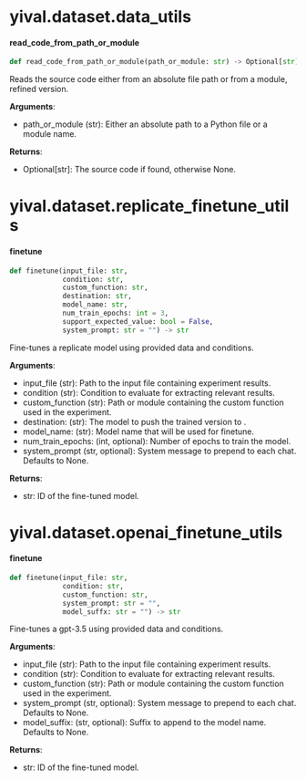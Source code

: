 <a id="yival.dataset.data_utils"></a>

# yival.dataset.data\_utils

<a id="yival.dataset.data_utils.read_code_from_path_or_module"></a>

#### read\_code\_from\_path\_or\_module

```python
def read_code_from_path_or_module(path_or_module: str) -> Optional[str]
```

Reads the source code either from an absolute file path or from a module, refined version.

**Arguments**:

  - path_or_module (str): Either an absolute path to a Python file or a module name.
  

**Returns**:

  - Optional[str]: The source code if found, otherwise None.

<a id="yival.dataset.replicate_finetune_utils"></a>

# yival.dataset.replicate\_finetune\_utils

<a id="yival.dataset.replicate_finetune_utils.finetune"></a>

#### finetune

```python
def finetune(input_file: str,
             condition: str,
             custom_function: str,
             destination: str,
             model_name: str,
             num_train_epochs: int = 3,
             support_expected_value: bool = False,
             system_prompt: str = "") -> str
```

Fine-tunes a replicate model using provided data and conditions.

**Arguments**:

  - input_file (str): Path to the input file containing experiment results.
  - condition (str): Condition to evaluate for extracting relevant results.
  - custom_function (str): Path or module containing the custom function used in the experiment.
  - destination: (str): The model to push the trained version to .
  - model_name: (str): Model name that will be used for finetune.
  - num_train_epochs: (int, optional): Number of epochs to train the model.
  - system_prompt (str, optional): System message to prepend to each chat. Defaults to None.
  

**Returns**:

  - str: ID of the fine-tuned model.

<a id="yival.dataset.openai_finetune_utils"></a>

# yival.dataset.openai\_finetune\_utils

<a id="yival.dataset.openai_finetune_utils.finetune"></a>

#### finetune

```python
def finetune(input_file: str,
             condition: str,
             custom_function: str,
             system_prompt: str = "",
             model_suffx: str = "") -> str
```

Fine-tunes a gpt-3.5 using provided data and conditions.

**Arguments**:

  - input_file (str): Path to the input file containing experiment results.
  - condition (str): Condition to evaluate for extracting relevant results.
  - custom_function (str): Path or module containing the custom function used in the experiment.
  - system_prompt (str, optional): System message to prepend to each chat. Defaults to None.
  - model_suffix: (str, optional): Suffix to append to the model name. Defaults to None.
  

**Returns**:

  - str: ID of the fine-tuned model.

